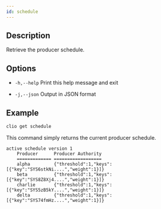 ```yaml
---
id: schedule
---
```


## Description

Retrieve the producer schedule.

## Options

- `-h,--help`                  Print this help message and exit

- `-j,--json`                  Output in JSON format

## Example

```sh
clio get schedule
```

This command simply returns the current producer schedule.

```console
active schedule version 1
    Producer      Producer Authority
    ============= ==================
    alpha         {"threshold":1,"keys":[{"key":"SYS6stkNi....","weight":1}]}
    beta          {"threshold":1,"keys":[{"key":"SYS8Z8Xj4....","weight":1}]}
    charlie       {"threshold":1,"keys":[{"key":"SYS5zB5kY....","weight":1}]}
    delta         {"threshold":1,"keys":[{"key":"SYS74fmHz....","weight":1}]}
```

